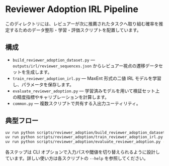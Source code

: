 # Reviewer Adoption IRL Pipeline

このディレクトリには、レビュアーが次に推薦されたタスクへ取り組む確率を推定するためのデータ整形・学習・評価スクリプトを配置しています。

## 構成

- `build_reviewer_adoption_dataset.py` — `outputs/irl/reviewer_sequences.json` からレビュアー視点の遷移データセットを生成します。
- `train_reviewer_adoption_irl.py` — MaxEnt 形式の二値 IRL モデルを学習し、パラメータを保存します。
- `evaluate_reviewer_adoption.py` — 学習済みモデルを用いて検証セット上の精度指標やキャリブレーションを計算します。
- `common.py` — 複数スクリプトで共有する入出力ユーティリティ。

## 典型フロー

```bash
uv run python scripts/reviewer_adoption/build_reviewer_adoption_dataset.py --cutoff 2023-07-01T00:00:00Z --outdir outputs/reviewer_adoption
uv run python scripts/reviewer_adoption/train_reviewer_adoption_irl.py --train outputs/reviewer_adoption/train.jsonl --outdir outputs/reviewer_adoption/model
uv run python scripts/reviewer_adoption/evaluate_reviewer_adoption.py --data outputs/reviewer_adoption/eval.jsonl --model outputs/reviewer_adoption/model/model.json
```

各ステップは CLI オプションで入力パスや閾値を切り替えられるように設計しています。詳しい使い方は各スクリプトの `--help` を参照してください。
